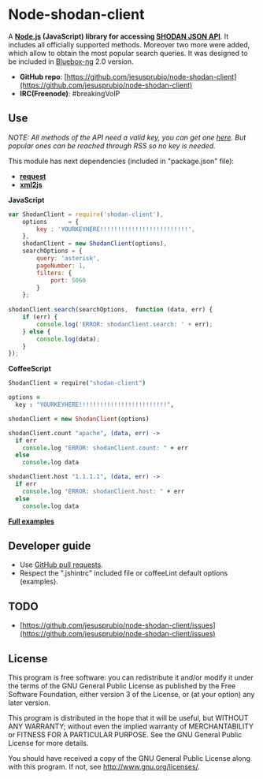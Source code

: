 Node-shodan-client
==================
A **[Node.js](http://nodejs.org/) (JavaScript) library for accessing [SHODAN JSON API](https://developers.shodan.io/shodan-rest.html)**. It includes all officially supported methods. Moreover two more were added, which allow to obtain the most popular search queries. It was designed to be included in [Bluebox-ng](https://github.com/jesusprubio/bluebox-ng) 2.0 version.

- **GitHub repo**: [https://github.com/jesusprubio/node-shodan-client](https://github.com/jesusprubio/node-shodan-client)
- **IRC(Freenode)**: #breakingVoIP

Use
---
*NOTE: All methods of the API need a valid key, you can get one [here](http://www.shodanhq.com/api_doc). But popular ones can be reached through RSS so no key is needed.*

This module has next dependencies (included in "package.json" file):

- **[request](https://github.com/mikeal/request)**
- **[xml2js](https://github.com/Leonidas-from-XIV/node-xml2js)**

**JavaScript**
```javascript
var ShodanClient = require('shodan-client'),
    options      = {
        key : 'YOURKEYHERE!!!!!!!!!!!!!!!!!!!!!!!!!',
    },
    shodanClient = new ShodanClient(options),
    searchOptions = {
        query: 'asterisk',
        pageNumber: 1,
        filters: {
            port: 5060
        }
    };
    
shodanClient.search(searchOptions,  function (data, err) {
    if (err) {
        console.log('ERROR: shodanClient.search: ' + err);
    } else {
        console.log(data);
    }
});
```

**CoffeeScript**
```coffeescript
ShodanClient = require("shodan-client")

options =
  key : "YOURKEYHERE!!!!!!!!!!!!!!!!!!!!!!!!!",

shodanClient = new ShodanClient(options)

shodanClient.count "apache", (data, err) ->
  if err
    console.log "ERROR: shodanClient.count: " + err
  else
    console.log data

shodanClient.host "1.1.1.1", (data, err) ->
  if err
    console.log "ERROR: shodanClient.host: " + err
  else
    console.log data
```

[**Full examples**](https://github.com/jesusprubio/node-shodan-client/tree/master/examples)

Developer guide
---------------
- Use [GitHub pull requests](https://help.github.com/articles/using-pull-requests).
- Respect the ".jshintrc" included file or coffeeLint default options (examples).

TODO
----
- [https://github.com/jesusprubio/node-shodan-client/issues](https://github.com/jesusprubio/node-shodan-client/issues)

License
-------
This program is free software: you can redistribute it and/or modify
it under the terms of the GNU General Public License as published by
the Free Software Foundation, either version 3 of the License, or
(at your option) any later version.

This program is distributed in the hope that it will be useful,
but WITHOUT ANY WARRANTY; without even the implied warranty of
MERCHANTABILITY or FITNESS FOR A PARTICULAR PURPOSE.  See the
GNU General Public License for more details.

You should have received a copy of the GNU General Public License
along with this program.  If not, see <http://www.gnu.org/licenses/>.